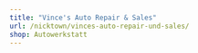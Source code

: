 ```yaml
---
title: "Vince's Auto Repair & Sales"
url: /nicktown/vinces-auto-repair-und-sales/
shop: Autowerkstatt
---
```

